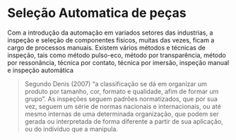 # Seleção Automatica de peças

Com a introdução da automação em variados setores das industrias, a inspeção e seleção de componentes físicos, muitas das vezes, ficam a cargo de processos manuais. Existem vários métodos e técnicas de inspeção, tais como método pulso-eco, método por transparência, método por ressonância, técnica por contato, técnica por imersão, inspeção manual e inspeção automática

>Segundo Denis (2007) “a classificação se dá em organizar um produto por tamanho, cor, formato e qualidade, afim de formar um grupo”. As inspeções seguem padrões normatizados, que por sua vez, seguem um série de normas nacionais e internacionais, ou até mesmo internas de uma determinada organização, que podem ser gerada ou interpretada de forma diferente a partir de sua aplicação, ou do indivíduo que a manipula.
